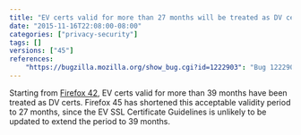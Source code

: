 ```yaml
---
title: "EV certs valid for more than 27 months will be treated as DV certs"
date: "2015-11-16T22:08:00-08:00"
categories: ["privacy-security"]
tags: []
versions: ["45"]
references:
    "https://bugzilla.mozilla.org/show_bug.cgi?id=1222903": "Bug 1222903 - Reject EV status for EV EE certs that are valid for longer than 27 months as well"
---
```

Starting from [Firefox 42](https://www.fxsitecompat.com/en-CA/docs/2015/ev-certs-with-overly-long-validity-periods-will-be-treated-as-dv-certs/), EV certs valid for more than 39 months have been treated as DV certs. Firefox 45 has shortened this acceptable validity period to 27 months, since the EV SSL Certificate Guidelines is unlikely to be updated to extend the period to 39 months.
